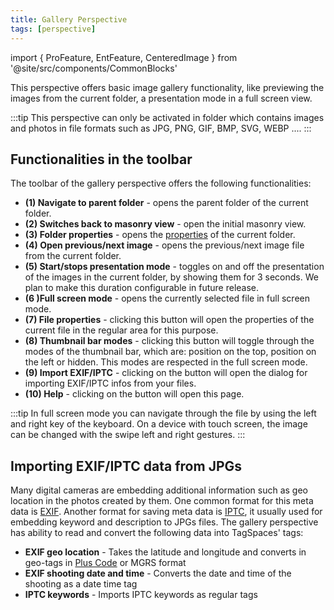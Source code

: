 ```yaml
---
title: Gallery Perspective
tags: [perspective]
---
```


import { ProFeature, EntFeature, CenteredImage } from '@site/src/components/CommonBlocks'

<ProFeature />

This perspective offers basic image gallery functionality, like previewing the images from the current folder, a presentation mode in a full screen view.

<CenteredImage
    caption="Showing the regular view of the gallery perspective"
    src="/media/gallery/gallery-masonry.png"
    showCaption
  />

:::tip
This perspective can only be activated in folder which contains images and photos in file formats such as JPG, PNG, GIF, BMP, SVG, WEBP ....
:::

## Functionalities in the toolbar

<CenteredImage
    caption="Showing the regular view of the gallery perspective"
    src="/media/gallery/gallery-scroll.svg"
    showCaption
  />

The toolbar of the gallery perspective offers the following functionalities:

- **(1) Navigate to parent folder** - opens the parent folder of the current folder.
- **(2) Switches back to masonry view** - open the initial masonry view.
- **(3) Folder properties** - opens the [properties](/ui/userinterface#folder-properties) of the current folder.
- **(4) Open previous/next image** - opens the previous/next image file from the current folder.
- **(5) Start/stops presentation mode** - toggles on and off the presentation of the images in the current folder, by showing them for 3 seconds. We plan to make this duration configurable in future release.
- **(6 )Full screen mode** - opens the currently selected file in full screen mode.
- **(7) File properties** - clicking this button will open the properties of the current file in the regular area for this purpose.
- **(8) Thumbnail bar modes** - clicking this button will toggle through the modes of the thumbnail bar, which are: position on the top, position on the left or hidden. This modes are respected in the full screen mode.
- **(9) Import EXIF/IPTC** - clicking on the button will open the dialog for importing EXIF/IPTC infos from your files.
- **(10) Help** - clicking on the button will open this page.

:::tip
In full screen mode you can navigate through the file by using the left and right key of the keyboard. On a device with touch screen, the image can be changed with the swipe left and right gestures.
:::

## Importing EXIF/IPTC data from JPGs

Many digital cameras are embedding additional information such as geo location in the photos created by them. One common format for this meta data is [EXIF](https://en.wikipedia.org/wiki/Exif). Another format for saving meta data is [IPTC](https://en.wikipedia.org/wiki/IPTC_Information_Interchange_Model), it usually used for embedding keyword and description to JPGs files. The gallery perspective has ability to read and convert the following data into TagSpaces' tags:

- **EXIF geo location** - Takes the latitude and longitude and converts in geo-tags in [Plus Code](https://maps.google.com/pluscodes/) or MGRS format
- **EXIF shooting date and time** - Converts the date and time of the shooting as a date time tag
- **IPTC keywords** - Imports IPTC keywords as regular tags

<CenteredImage
    caption="Dialog for importing EXIF/IPTC data from JPGs"
    src="/media/gallery/import-exif-iptc.png"
    showCaption
  />

